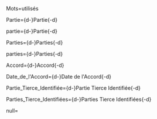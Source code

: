 Mots=utilisés

Partie={d-}Partie{-d}

partie={d-}Partie{-d}

Parties={d-}Parties{-d}

parties={d-}Parties{-d}

Accord={d-}Accord{-d}

Date_de_l'Accord={d-}Date de l'Accord{-d}

Partie_Tierce_Identifiée={d-}Partie Tierce Identifiée{-d}

Parties_Tierce_Identifiées={d-}Parties Tierce Identifiées{-d}

null=</u>
